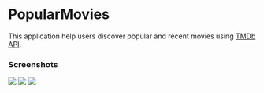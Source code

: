 # PopularMovies

This application help users discover popular and recent movies using [TMDb API](https://www.themoviedb.org/documentation/api).

### Screenshots
<img src="https://github.com/vanyaland/Popular-Movies/blob/master/res/popular-movies.png">
<img src="https://github.com/vanyaland/Popular-Movies/blob/master/res/top-rated-movies.png">
<img src="https://github.com/vanyaland/Popular-Movies/blob/master/res/movie-detail.png">
